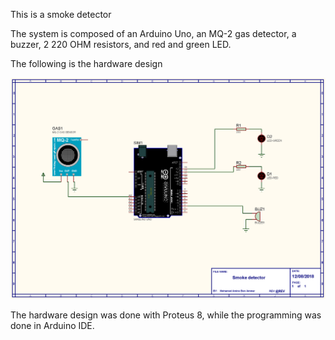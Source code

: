 This is a smoke detector

The system is composed of an Arduino Uno, an MQ-2 gas detector, a buzzer, 2 220 OHM resistors, and red and green LED. 

The following is the hardware design

![smoke detector](https://github.com/med0amine/smoke-detector/blob/main/images/smoke%20detector.png)

The hardware design was done with Proteus 8, while the programming was done in Arduino IDE.
